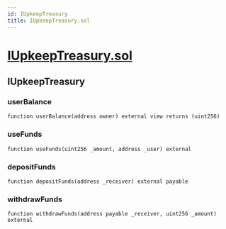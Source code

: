 ```yaml
---
id: IUpkeepTreasury
title: IUpkeepTreasury.sol
---
```

# [IUpkeepTreasury.sol](https://github.com/chromatic-protocol/contracts/tree/main/contracts/core/automation/mate2/IUpkeepTreasury.sol)

## IUpkeepTreasury

### userBalance

```solidity
function userBalance(address owner) external view returns (uint256)
```

### useFunds

```solidity
function useFunds(uint256 _amount, address _user) external
```

### depositFunds

```solidity
function depositFunds(address _receiver) external payable
```

### withdrawFunds

```solidity
function withdrawFunds(address payable _receiver, uint256 _amount) external
```

